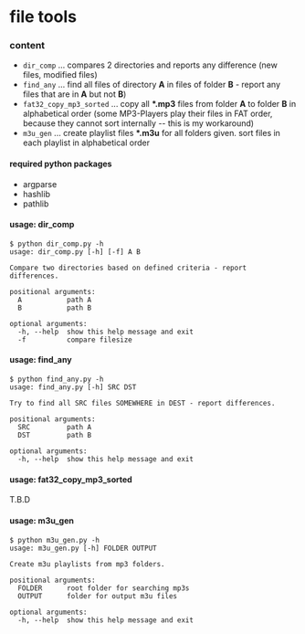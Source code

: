# file tools

### content
* `dir_comp` ... compares 2 directories and reports any difference (new files, modified files)
* `find_any` ... find all files of directory __A__ in files of folder __B__ - report any files that are in __A__ but not __B__)
* `fat32_copy_mp3_sorted` ... copy all __*.mp3__ files from folder __A__ to folder __B__ in alphabetical order (some MP3-Players play their files in FAT order, because they cannot sort internally -- this is my workaround)
* `m3u_gen` ... create playlist files __*.m3u__ for all folders given. sort files in each playlist in alphabetical order

#### required python packages
* argparse
* hashlib
* pathlib

#### usage: dir_comp
```
$ python dir_comp.py -h
usage: dir_comp.py [-h] [-f] A B

Compare two directories based on defined criteria - report differences.

positional arguments:
  A           path A
  B           path B

optional arguments:
  -h, --help  show this help message and exit
  -f          compare filesize
```
#### usage: find_any
```
$ python find_any.py -h
usage: find_any.py [-h] SRC DST

Try to find all SRC files SOMEWHERE in DEST - report differences.

positional arguments:
  SRC         path A
  DST         path B

optional arguments:
  -h, --help  show this help message and exit

```
#### usage: fat32_copy_mp3_sorted

T.B.D

#### usage: m3u_gen

```
$ python m3u_gen.py -h
usage: m3u_gen.py [-h] FOLDER OUTPUT

Create m3u playlists from mp3 folders.

positional arguments:
  FOLDER      root folder for searching mp3s
  OUTPUT      folder for output m3u files

optional arguments:
  -h, --help  show this help message and exit
```
